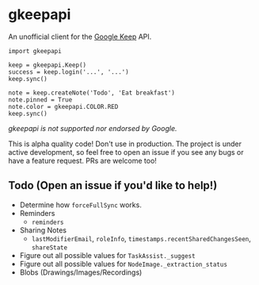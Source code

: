 gkeepapi
========

An unofficial client for the [Google Keep](https://keep.google.com) API.

```
import gkeepapi

keep = gkeepapi.Keep()
success = keep.login('...', '...')
keep.sync()

note = keep.createNote('Todo', 'Eat breakfast')
note.pinned = True
note.color = gkeepapi.COLOR.RED
keep.sync()
```

*gkeepapi is not supported nor endorsed by Google.*

This is alpha quality code! Don't use in production. The project is under active development, so feel free to open an issue if you see any bugs or have a feature request. PRs are welcome too!

## Todo (Open an issue if you'd like to help!)

- Determine how `forceFullSync` works.
- Reminders
    - `reminders`
- Sharing Notes
    - `lastModifierEmail`, `roleInfo`, `timestamps.recentSharedChangesSeen`, `shareState`
- Figure out all possible values for `TaskAssist._suggest`
- Figure out all possible values for `NodeImage._extraction_status`
- Blobs (Drawings/Images/Recordings)
